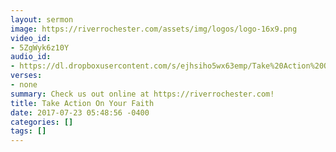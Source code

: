 ```yaml
---
layout: sermon
image: https://riverrochester.com/assets/img/logos/logo-16x9.png
video_id:
- 5ZgWyk6z10Y
audio_id:
- https://dl.dropboxusercontent.com/s/ejhsiho5wx63emp/Take%20Action%20On%20Your%20Faith.mp3?dl=0
verses:
- none
summary: Check us out online at https://riverrochester.com!
title: Take Action On Your Faith
date: 2017-07-23 05:48:56 -0400
categories: []
tags: []
---
```

